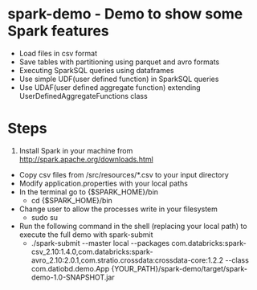 # spark-demo - Demo to show some Spark features

- Load files in csv format
- Save tables with partitioning using parquet and avro formats
- Executing SparkSQL queries using dataframes
- Use simple UDF(user defined function) in SparkSQL queries
- Use UDAF(user defined aggregate function) extending UserDefinedAggregateFunctions class

# Steps
1. Install Spark in your machine from http://spark.apache.org/downloads.html
- Copy csv files from /src/resources/*.csv to your input directory
- Modify application.properties with your local paths
- In the terminal go to {$SPARK_HOME}/bin
    -  cd {$SPARK_HOME}/bin     
- Change user to allow the processes write in your filesystem 
    -  sudo su
- Run the following command in the shell (replacing your local path) to execute the full demo with spark-submit
    - ./spark-submit --master local --packages com.databricks:spark-csv_2.10:1.4.0,com.databricks:spark-avro_2.10:2.0.1,com.stratio.crossdata:crossdata-core:1.2.2 --class com.datiobd.demo.App {YOUR_PATH}/spark-demo/target/spark-demo-1.0-SNAPSHOT.jar
